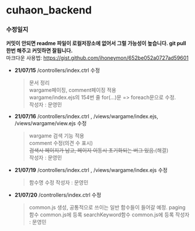 # cuhaon_backend
### 수정일지
__커밋이 안되면 readme 파일이 로컬저장소에 없어서 그럴 가능성이 높습니다. git pull한번 해주고 커밋하면 잘됩니다.__  
마크다운 사용법: https://gist.github.com/ihoneymon/652be052a0727ad59601
+ __21/07/15__
  /controllers/index.ctrl 수정
  >문서 정리  
  >wargame페이징, comment페이징 적용  
  >wargame/index.ejs의 154번 줄 for(...)문 => foreach문으로 수정.  
  >작성자 : 문영민
  
+ __21/07/16__
  /controllers/index.ctrl , /views/wargame/index.ejs, /views/wargame/view.ejs 수정
  >wargame 검색 기능 적용  
  >comment 수정(의견 수 표시)  
  >~~검색시 페이지가 남고, 페이지 이동시 초기화되는 버그 있음.~~(해결)  
  >작성자 : 문영민

+ __21/07/19__
  /controllers/index.ctrl , /views/wargame/index.ejs 수정
  >함수명 수정 
  >작성자 : 문영민

+ __21/07/20__
  /controllers/index.ctrl 수정
  >common.js 생성, 공통적으로 쓰이는 일반 함수들이 들어갈 예정.
  >paging함수 common.js에 등록
  >searchKeyword함수 common.js에 등록
  >작성자 : 문영민
